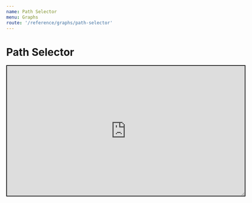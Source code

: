 ```yaml
---
name: Path Selector
menu: Graphs
route: '/reference/graphs/path-selector'
---
```


# Path Selector

<iframe style="resize: both; width: 640px; height: 350px; border-style: solid" src="https://sgrishchenko.github.io/reselect-utils/storybook-static/iframe.html?id=createpathselector--example"></iframe>
